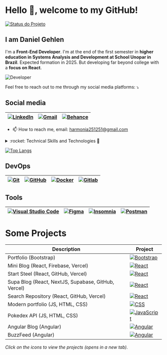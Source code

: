 # Hello 👋, welcome to my GitHub!

[![Status do Projeto](https://img.shields.io/badge/status-under%20development-blueviolet)](https://github.com/seu-usuario/seu-projeto)

## I am Daniel Gehlen

I'm a **Front-End Developer**. I'm at the end of the first semester in **higher education in Systems Analysis and Development at School Unopar in Brazil**. Expected formation in 2025. But developing far beyond college with a **focus on React**.

![Developer](https://github.com/Daniel-Gehlen/Daniel-Gehlen/assets/142283217/572d07d8-fa39-445f-b25c-833746ced0c2)


Feel free to reach out to me through my social media platforms: ⤵️

## Social media
| [![LinkedIn](https://img.shields.io/badge/LinkedIn-0077B5?style=flat-square&logo=linkedin&logoColor=white)](https://www.linkedin.com/in/daniel-gehlen-5350341a3) | [![Gmail](https://img.shields.io/badge/Gmail-D14836?style=flat-square&logo=gmail&logoColor=white)](harmonia251251@gmail.com) | [![Behance](https://img.shields.io/badge/Behance-053EFF?style=flat-square&logo=behance&logoColor=white)](https://www.behance.net/danielgehlen) |
| --- | --- | --- |


- 📫 How to reach me, email: harmonia251251@gmail.com

<details>
  <summary>:rocket: Technical Skills and Technologies 🚀</summary>

| [![JavaScript](https://img.shields.io/badge/JavaScript-F7DF1E?style=flat-square&logo=javascript&logoColor=black)](#) | [![TypeScript](https://img.shields.io/badge/TypeScript-3178C6?style=flat-square&logo=typescript&logoColor=white)](#) | [![React](https://img.shields.io/badge/React-61DAFB?style=flat-square&logo=react&logoColor=black)](#) |
| --- | --- | --- |
| [![Angular](https://img.shields.io/badge/Angular-DD0031?style=flat-square&logo=angular&logoColor=white)](#) | [![CSS](https://img.shields.io/badge/CSS-1572B6?style=flat-square&logo=css3&logoColor=white)](#) | [![HTML](https://img.shields.io/badge/HTML5-E34F26?style=flat-square&logo=html5&logoColor=white)](#) |
| [![Next.js](https://img.shields.io/badge/Next.js-000000?style=flat-square&logo=next.js&logoColor=white)](#) | [![Jest](https://img.shields.io/badge/Jest-C21325?style=flat-square&logo=jest&logoColor=white)](#) | [![OutSystems](https://img.shields.io/badge/OutSystems-0D76BD?style=flat-square&logo=outsystems&logoColor=white)](#) |
| [![MySQL](https://img.shields.io/badge/MySQL-4479A1?style=flat-square&logo=mysql&logoColor=white)](#) | [![MongoDB](https://img.shields.io/badge/MongoDB-47A248?style=flat-square&logo=mongodb&logoColor=white)](#) | [![Firebase](https://img.shields.io/badge/Firebase-FFCA28?style=flat-square&logo=firebase&logoColor=black)](#) |
</details>

[![Top Langs](https://github-readme-stats.vercel.app/api/top-langs/?username=anuraghazra&layout=pie)](https://github.com/anuraghazra/github-readme-stats)

## DevOps
| [![Git](https://img.shields.io/badge/Git-F05032?style=flat-square&logo=git&logoColor=white)](#) | [![GitHub](https://img.shields.io/badge/GitHub-181717?style=flat-square&logo=github&logoColor=white)](#) | [![Docker](https://img.shields.io/badge/Docker-2496ED?style=flat-square&logo=docker&logoColor=white)](#) | [![Gitlab](https://img.shields.io/badge/Gitlab-FCA121?style=flat-square&logo=gitlab&logoColor=black)](#) |
| --- | --- | --- | --- |

## Tools
| [![Visual Studio Code](https://img.shields.io/badge/Visual%20Studio%20Code-007ACC?style=flat-square&logo=visual-studio-code&logoColor=white)](#) | [![Figma](https://img.shields.io/badge/Figma-F24E1E?style=flat-square&logo=figma&logoColor=white)](#) | [![Insomnia](https://img.shields.io/badge/Insomnia-5849BE?style=flat-square&logo=insomnia&logoColor=white)](#) | [![Postman](https://img.shields.io/badge/Postman-FF6C37?style=flat-square&logo=postman&logoColor=white)](#) |
| --- | --- | --- | --- |

# Some Projects

| Description | Project |
| ------------| --------|
| Portfolio (Bootstrap)  | [![Bootstrap](https://img.shields.io/badge/Bootstrap-7952B3?style=for-the-badge&logo=bootstrap&logoColor=white)](https://daniel-gehlen.github.io/bootstrap-portfolio/) |
| Mini Blog (React, Firebase, Vercel)  | [![React](https://img.shields.io/badge/React-61DAFB?style=for-the-badge&logo=react&logoColor=black)](https://miniblog-liart.vercel.app/)  |
| Start Steel (React, GitHub, Vercel)  | [![React](https://img.shields.io/badge/React-61DAFB?style=for-the-badge&logo=react&logoColor=black)](https://start-steel.vercel.app/)  |
| Supa Blog (React, NextJS, Supabase, GitHub, Vercel)  | [![React](https://img.shields.io/badge/React-61DAFB?style=for-the-badge&logo=react&logoColor=black)](https://supa-blog-nine.vercel.app/)  |
| Search Repository (React, GitHub, Vercel)  | [![React](https://img.shields.io/badge/React-61DAFB?style=for-the-badge&logo=react&logoColor=black)](https://search-repository-react.vercel.app/)  |
| Modern portfolio (JS, HTML, CSS)  | [![CSS](https://img.shields.io/badge/CSS-1572B6?style=for-the-badge&logo=css3&logoColor=white)](https://daniel-gehlen.github.io/js-developer-portfolio/)  |
| Pokedex API (JS, HTML, CSS)  | [![JavaScript](https://img.shields.io/badge/JavaScript-F7DF1E?style=for-the-badge&logo=javascript&logoColor=black)](https://js-developer-pokedex-api.vercel.app/)  |
| Angular Blog (Angular)  | [![Angular](https://img.shields.io/badge/Angular-DD0031?style=for-the-badge&logo=angular&logoColor=white)](https://angular-blog-five-tau.vercel.app/)  |
| BuzzFeed (Angular)  | [![Angular](https://img.shields.io/badge/Angular-DD0031?style=for-the-badge&logo=angular&logoColor=white)](https://angular-buzzfeed-quizz-clone-psi.vercel.app/)  |

*Click on the icons to view the projects (opens in a new tab).*





